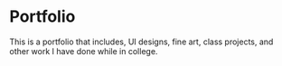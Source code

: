 # Portfolio
This is a portfolio that includes, UI designs, fine art, class projects, and other work I have done while in college.
